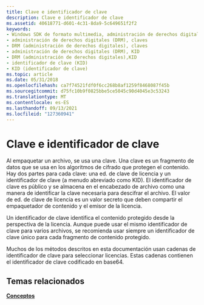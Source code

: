```yaml
---
title: Clave e identificador de clave
description: Clave e identificador de clave
ms.assetid: 40618771-d601-4c31-8da9-5c649651f2f2
keywords:
- Windows SDK de formato multimedia, administración de derechos digitales (DRM)
- administración de derechos digitales (DRM), claves
- DRM (administración de derechos digitales), claves
- administración de derechos digitales (DRM), KID
- DRM (administración de derechos digitales),KID
- identificador de clave (KID)
- KID (identificador de clave)
ms.topic: article
ms.date: 05/31/2018
ms.openlocfilehash: ca7f74521fdf0f6cc268b8af1259f8468087f45b
ms.sourcegitcommit: d75fc10b9f0825bbe5ce5045c90d4045e3c53243
ms.translationtype: MT
ms.contentlocale: es-ES
ms.lasthandoff: 09/13/2021
ms.locfileid: "127360941"
---
```

# <a name="key-and-key-id"></a>Clave e identificador de clave

Al empaquetar un archivo, se usa una clave. Una clave es un fragmento de datos que se usa en los algoritmos de cifrado que protegen el contenido. Hay dos partes para cada clave: una ed. de clave de licencia y un identificador de clave (a menudo abreviado como KID). El identificador de clave es público y se almacena en el encabezado de archivo como una manera de identificar la clave necesaria para descifrar el archivo. El valor de ed. de clave de licencia es un valor secreto que deben compartir el empaquetador de contenido y el emisor de la licencia.

Un identificador de clave identifica el contenido protegido desde la perspectiva de la licencia. Aunque puede usar el mismo identificador de clave para varios archivos, se recomienda usar siempre un identificador de clave único para cada fragmento de contenido protegido.

Muchos de los métodos descritos en esta documentación usan cadenas de identificador de clave para seleccionar licencias. Estas cadenas contienen el identificador de clave codificado en base64.

## <a name="related-topics"></a>Temas relacionados

<dl> <dt>

[**Conceptos**](drmconcepts.md)
</dt> </dl>

 

 




